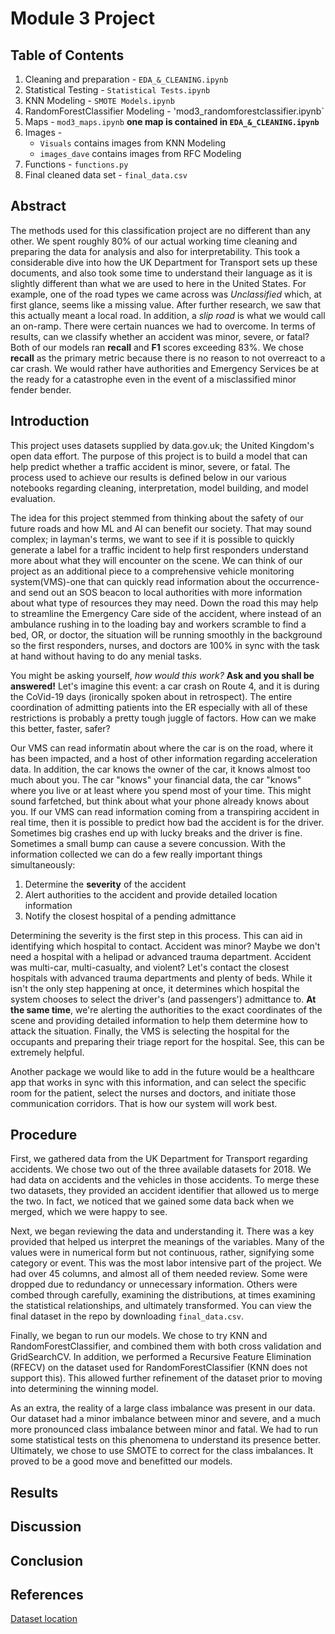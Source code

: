 # Module 3 Project

## Table of Contents
1. Cleaning and preparation - `EDA_&_CLEANING.ipynb`
2. Statistical Testing - `Statistical Tests.ipynb`
3. KNN Modeling - `SMOTE Models.ipynb`
4. RandomForestClassifier Modeling - 'mod3_randomforestclassifier.ipynb`
5. Maps - `mod3_maps.ipynb` **one map is contained in `EDA_&_CLEANING.ipynb`**
6. Images - 
      * `Visuals` contains images from KNN Modeling
      * `images_dave` contains images from RFC Modeling
7. Functions - `functions.py`
8. Final cleaned data set - `final_data.csv`

## Abstract
The methods used for this classification project are no different than any other. We spent roughly 80% of our actual working time cleaning and preparing the data for analysis and also for interpretability. This took a considerable dive into how the UK Department for Transport sets up these documents, and also took some time to understand their language as it is slightly different than what we are used to here in the United States. For example, one of the road types we came across was *Unclassified* which, at first glance, seems like a missing value. After further research, we saw that this actually meant a local road. In addition, a *slip road* is what we would call an on-ramp. There were certain nuances we had to overcome. In terms of results, can we classify whether an accident was minor, severe, or fatal? Both of our models ran **recall** and **F1** scores exceeding 83%. We chose **recall** as the primary metric because there is no reason to not overreact to a car crash. We would rather have authorities and Emergency Services be at the ready for a catastrophe even in the event of a misclassified minor fender bender.   

## Introduction
This project uses datasets supplied by data.gov.uk; the United Kingdom's open data effort. The purpose of this project is to build a model that can help predict whether a traffic accident is minor, severe, or fatal. The process used to achieve our results is defined below in our various notebooks regarding cleaning, interpretation, model building, and model evaluation.  
  
The idea for this project stemmed from thinking about the safety of our future roads and how ML and AI can benefit our society. That may sound complex; in layman's terms, we want to see if it is possible to quickly generate a label for a traffic incident to help first responders understand more about what they will encounter on the scene. We can think of our project as an additional piece to a comprehensive vehicle monitoring system(VMS)-one that can quickly read information about the occurrence-and send out an SOS beacon to local authorities with more information about what type of resources they may need. Down the road this may help to streamline the Emergency Care side of the accident, where instead of an ambulance rushing in to the loading bay and workers scramble to find a bed, OR, or doctor, the situation will be running smoothly in the background so the first responders, nurses, and doctors are 100% in sync with the task at hand without having to do any menial tasks.  

You might be asking yourself, *how would this work?* **Ask and you shall be answered!** Let's imagine this event: a car crash on Route 4, and it is during the CoVid-19 days (ironically spoken about in retrospect). The entire coordination of admitting patients into the ER especially with all of these restrictions is probably a pretty tough juggle of factors. How can we make this better, faster, safer?  

Our VMS can read informatin about where the car is on the road, where it has been impacted, and a host of other information regarding acceleration data. In addition, the car knows the owner of the car, it knows almost too much about you. The car "knows" your financial data, the car "knows" where you live or at least where you spend most of your time. This might sound farfetched, but think about what your phone already knows about you. If our VMS can read information coming from a transpiring accident in real time, then it is possible to predict how bad the accident is for the driver. Sometimes big crashes end up with lucky breaks and the driver is fine. Sometimes a small bump can cause a severe concussion. With the information collected we can do a few really important things simultaneously:
1. Determine the **severity** of the accident
2. Alert authorities to the accident and provide detailed location information
3. Notify the closest hospital of a pending admittance

Determining the severity is the first step in this process. This can aid in identifying which hospital to contact. Accident was minor? Maybe we don't need a hospital with a helipad or advanced trauma department. Accident was multi-car, multi-casualty, and violent? Let's contact the closest hospitals with advanced trauma departments and plenty of beds. While it isn't the only step happening at once, it determines which hospital the system chooses to select the driver's (and passengers') admittance to. **At the same time**, we're alerting the authorities to the exact coordinates of the scene and providing detailed information to help them determine how to attack the situation. Finally, the VMS is selecting the hospital for the occupants and preparing their triage report for the hospital. See, this can be extremely helpful.  

Another package we would like to add in the future would be a healthcare app that works in sync with this information, and can select the specific room for the patient, select the nurses and doctors, and initiate those communication corridors. That is how our system will work best.

## Procedure

First, we gathered data from the UK Department for Transport regarding accidents. We chose two out of the three available datasets for 2018. We had data on accidents and the vehicles in those accidents. To merge these two datasets, they provided an accident identifier that allowed us to merge the two. In fact, we noticed that we gained some data back when we merged, which we were happy to see.  

Next, we began reviewing the data and understanding it. There was a key provided that helped us interpret the meanings of the variables. Many of the values were in numerical form but not continuous, rather, signifying some category or event. This was the most labor intensive part of the project. We had over 45 columns, and almost all of them needed review. Some were dropped due to redundancy or unnecessary information. Others were combed through carefully, examining the distributions, at times examining the statistical relationships, and ultimately transformed. You can view the final dataset in the repo by downloading `final_data.csv`.   

Finally, we began to run our models. We chose to try KNN and RandomForestClassifier, and combined them with both cross validation and GridSearchCV. In addition, we performed a Recursive Feature Elimination (RFECV) on the dataset used for RandomForestClassifier (KNN does not support this). This allowed further refinement of the dataset prior to moving into determining the winning model.  

As an extra, the reality of a large class imbalance was present in our data. Our dataset had a minor imbalance between minor and severe, and a much more pronounced class imbalance between minor and fatal. We had to run some statistical tests on this phenomena to understand its presence better. Ultimately, we chose to use SMOTE to correct for the class imbalances. It proved to be a good move and benefitted our models.

## Results



## Discussion

## Conclusion





## References
[Dataset location](https://data.gov.uk/dataset/cb7ae6f0-4be6-4935-9277-47e5ce24a11f/road-safety-data)
